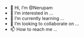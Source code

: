 - 👋 Hi, I’m @Nerupam
- 👀 I’m interested in ...
- 🌱 I’m currently learning ...
- 💞️ I’m looking to collaborate on ...
- 📫 How to reach me ...

<!---
Nerupam/Nerupam is a ✨ special ✨ repository because its `README.md` (this file) appears on your GitHub profile.
You can click the Preview link to take a look at your changes.
--->
